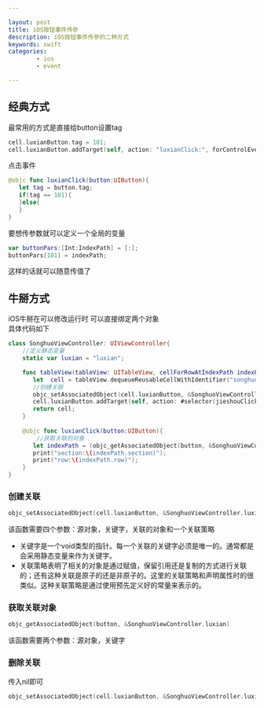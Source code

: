 ```yaml
---

layout: post
title: iOS按钮事件传參
description: iOS按钮事件传參的二种方式
keywords: swift
categories: 
        - ios
        - event

---
```


## 经典方式

最常用的方式是直接给button设置tag

```swift
cell.luxianButton.tag = 101;
cell.luxianButton.addTarget(self, action: "luxianClick:", forControlEvents: UIControlEvents.TouchUpInside);
```
点击事件

```swift
@objc func luxianClick(button:UIButton){
   let tag = button.tag;
   if(tag == 101){
   }else{
   }
}
```
要想传参数就可以定义一个全局的变量

```swift
var buttonPars:[Int:IndexPath] = [:];
buttonPars[101] = indexPath;
```
这样的话就可以随意传值了

## 牛掰方式

iOS牛掰在可以修改运行时 可以直接绑定两个对象  
具体代码如下

```swift
class SonghuoViewController: UIViewController{
	//定义静态变量
	static var luxian = "luxian";

	func tableView(tableView: UITableView, cellForRowAtIndexPath indexPath: NSIndexPath) -> UITableViewCell {
	   let  cell = tableView.dequeueReusableCellWithIdentifier("songhuoCell", forIndexPath: indexPath) as! SonghuoTableViewCell;
	   //创建关联
	   objc_setAssociatedObject(cell.luxianButton, &SonghuoViewController.luxian, indexPath, objc_AssociationPolicy.OBJC_ASSOCIATION_RETAIN_NONATOMIC);
	   cell.luxianButton.addTarget(self, action: #selector(jieshouClick(luxianClick:)), forControlEvents: UIControlEvents.TouchUpInside);
	   return cell;
	}
	
	@objc func luxianClick(button:UIButton){
		//获取关联的对象
	   let indexPath = (objc_getAssociatedObject(button, &SonghuoViewController.luxian) as! NSIndexPath);
	   print("section:\(indexPath.section)");
	   print("row:\(indexPath.row)");
	}
}
```

### 创建关联
```swift
objc_setAssociatedObject(cell.luxianButton, &SonghuoViewController.luxian, indexPath, objc_AssociationPolicy.OBJC_ASSOCIATION_RETAIN_NONATOMIC);
```

该函数需要四个参数：源对象，关键字，关联的对象和一个关联策略  
 
+ 关键字是一个void类型的指针。每一个关联的关键字必须是唯一的。通常都是会采用静态变量来作为关键字。
+ 关联策略表明了相关的对象是通过赋值，保留引用还是复制的方式进行关联的；还有这种关联是原子的还是非原子的。这里的关联策略和声明属性时的很类似。这种关联策略是通过使用预先定义好的常量来表示的。

### 获取关联对象
```swift
objc_getAssociatedObject(button, &SonghuoViewController.luxian)
```
该函数需要两个参数：源对象，关键字

### 删除关联

传入nil即可  

```swift
objc_setAssociatedObject(cell.luxianButton, &SonghuoViewController.luxian, nil, objc_AssociationPolicy.OBJC_ASSOCIATION_RETAIN_NONATOMIC);
```

